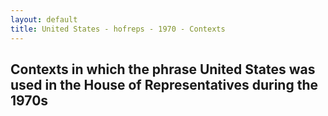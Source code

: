```yaml
---
layout: default
title: United States - hofreps - 1970 - Contexts
---
```

## Contexts in which the phrase **United States** was used in the House of Representatives during the 1970s


